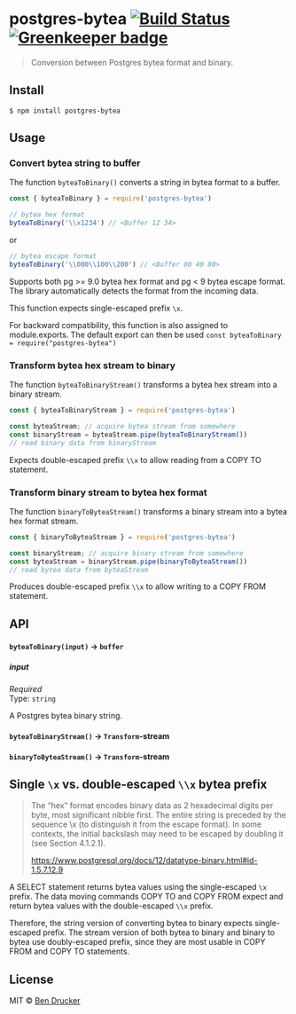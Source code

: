# postgres-bytea [![Build Status](https://travis-ci.org/bendrucker/postgres-bytea.svg?branch=master)](https://travis-ci.org/bendrucker/postgres-bytea) [![Greenkeeper badge](https://badges.greenkeeper.io/bendrucker/postgres-bytea.svg)](https://greenkeeper.io/)

> Conversion between Postgres bytea format and binary.


## Install

```
$ npm install postgres-bytea
```


## Usage

### Convert bytea string to buffer

The function `byteaToBinary()` converts a string in bytea format to a buffer.

```js
const { byteaToBinary } = require('postgres-bytea')

// bytea hex format
byteaToBinary('\\x1234') // <Buffer 12 34>
```

or

```js
// bytea escape format
byteaToBinary('\\000\\100\\200') // <Buffer 00 40 80>
```

Supports both pg >= 9.0 bytea hex format and pg < 9 bytea escape format. The library automatically detects the format from the incoming data.

This function expects single-escaped prefix `\x`.

For backward compatibility, this function is also assigned to module.exports. The default export can then be used `const byteaToBinary = require("postgres-bytea")`

### Transform bytea hex stream to binary

The function `byteaToBinaryStream()` transforms a bytea hex stream into a binary stream.

```js
const { byteaToBinaryStream } = require('postgres-bytea')

const byteaStream; // acquire bytea stream from somewhere
const binaryStream = byteaStream.pipe(byteaToBinaryStream())
// read binary data from binaryStream
```

Expects double-escaped prefix `\\x` to allow reading from a COPY TO statement.

### Transform binary stream to bytea hex format

The function `binaryToByteaStream()` transforms a binary stream into a bytea hex format stream.

```js
const { binaryToByteaStream } = require('postgres-bytea')

const binaryStream; // acquire binary stream from somewhere
const byteaStream = binaryStream.pipe(binaryToByteaStream())
// read bytea data from byteaStream
```

Produces double-escaped prefix `\\x` to allow writing to a COPY FROM statement.

## API

#### `byteaToBinary(input)` -> `buffer`

##### input

*Required*  
Type: `string`

A Postgres bytea binary string.

#### `byteaToBinaryStream()` -> `Transform`-stream

#### `binaryToByteaStream()` -> `Transform`-stream

## Single `\x` vs. double-escaped `\\x` bytea prefix

> The “hex” format encodes binary data as 2 hexadecimal digits per byte, most significant nibble first. The entire string is preceded by the sequence \x (to distinguish it from the escape format). In some contexts, the initial backslash may need to be escaped by doubling it (see Section 4.1.2.1).
>
> https://www.postgresql.org/docs/12/datatype-binary.html#id-1.5.7.12.9

A SELECT statement returns bytea values using the single-escaped `\x` prefix. The data moving commands COPY TO and COPY FROM expect and return bytea values with the double-escaped `\\x` prefix. 

Therefore, the string version of converting bytea to binary expects single-escaped prefix. The stream version of both bytea to binary and binary to bytea use doubly-escaped prefix, since they are most usable in COPY FROM and COPY TO statements.

## License

MIT © [Ben Drucker](http://bendrucker.me)
